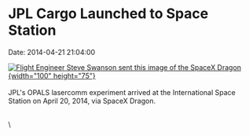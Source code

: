 JPL Cargo Launched to Space Station
===================================

Date: 2014-04-21 21:04:00

[![Flight Engineer Steve Swanson sent this image of the SpaceX
Dragon](http://www.jpl.nasa.gov/images/technology/20140421/opals20140421-226.jpg){width="100"
height="75"}](http://www.jpl.nasa.gov/news/news.cfm?release=2014-122&rn=news.xml&rst=4116)\
\
JPL\'s OPALS lasercomm experiment arrived at the International Space
Station on April 20, 2014, via SpaceX Dragon.

\
\
